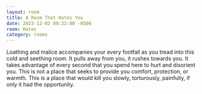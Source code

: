 ```yaml
---
layout: room
title: A Room That Hates You
date: 2023-12-02 09:22:00 -0500
room: Hates
category: rooms
---
```


Loathing and malice accompanies your every footfall as you tread into this cold and seething room. It pulls away from you, it rushes towards you. It takes advantage of every second that you spend here to hurt and disorient you. This is not a place that seeks to provide you comfort, protection, or warmth. This is a place that would kill you slowly, torturously, painfully, if only it had the opportunity.